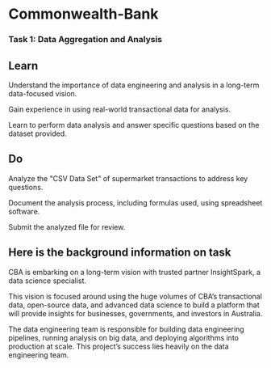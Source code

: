 # Commonwealth-Bank
### Task 1: Data Aggregation and Analysis
## Learn
Understand the importance of data engineering and analysis in a long-term data-focused vision.

Gain experience in using real-world transactional data for analysis.

Learn to perform data analysis and answer specific questions based on the dataset provided.

## Do
Analyze the "CSV Data Set" of supermarket transactions to address key questions.

Document the analysis process, including formulas used, using spreadsheet software.

Submit the analyzed file for review.

## Here is the background information on task
CBA is embarking on a long-term vision with trusted partner InsightSpark, a data science specialist.

This vision is focused around using the huge volumes of CBA’s transactional data, open-source data, and advanced data science to build a platform that will provide insights for businesses, governments, and investors in Australia.

The data engineering team is responsible for building data engineering pipelines, running analysis on big data, and deploying algorithms into production at scale. This project’s success lies heavily on the data engineering team.
